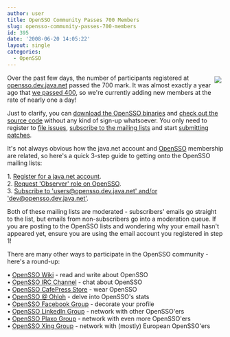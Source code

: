 ```yaml
---
author: user
title: OpenSSO Community Passes 700 Members
slug: opensso-community-passes-700-members
id: 395
date: '2008-06-20 14:05:22'
layout: single
categories:
  - OpenSSO
---
```


<span style="margin: 5px; float: right;">[![](https://opensso.dev.java.net/images/logo.gif)](http://opensso.org/)</span>

Over the past few days, the number of participants registered at [opensso.dev.java.net](http://opensso.dev.java.net/) passed the 700 mark. It was almost exactly a year ago that [we passed 400](http://blogs.sun.com/theaquarium/entry/400_project_members_at_opensso), so we're currently adding new members at the rate of nearly one a day!

<a name="AquariumJumpIn"></a>

<a name="AquariumJumpIn">Just to clarify, you can</a> [download the OpenSSO binaries](https://opensso.dev.java.net/public/use/index.html) and [check out the source code](https://opensso.dev.java.net/source/browse/opensso/) without any kind of sign-up whatsoever. You only need to register to [file issues](https://opensso.dev.java.net/public/about/faqcenter/faqbugs.html), [subscribe to the mailing lists](https://opensso.dev.java.net/servlets/ProjectMailingListList) and start [submitting patches](https://opensso.dev.java.net/public/about/faqcenter/faqgetstart.html#patch).

It's not always obvious how the java.net account and [OpenSSO](http://opensso.org/) membership are related, so here's a quick 3-step guide to getting onto the OpenSSO mailing lists:

1\. [Register for a java.net account](https://www.dev.java.net/servlets/Join).  
2\. [Request 'Observer' role on OpenSSO](https://opensso.dev.java.net/servlets/ProjectMembershipRequest).  
3\. [Subscribe to 'users@opensso.dev.java.net' and/or 'dev@opensso.dev.java.net'](https://opensso.dev.java.net/servlets/ProjectMailingListList).

Both of these mailing lists are moderated - subscribers' emails go straight to the list, but emails from non-subscribers go into a moderation queue. If you are posting to the OpenSSO lists and wondering why your email hasn't appeared yet, ensure you are using the email account you registered in step 1!

There are many other ways to participate in the OpenSSO community - here's a round-up:

• [OpenSSO Wiki](http://wiki.opensso.org/) - read and write about OpenSSO  
• [OpenSSO IRC Channel](irc://irc.freenode.net/opensso) - chat about OpenSSO  
• [OpenSSO CafePress Store](http://www.cafepress.com/opensso) - wear OpenSSO  
• [OpenSSO @ Ohloh](http://www.ohloh.net/projects/3793?p=OpenSSO) - delve into OpenSSO's stats  
• [OpenSSO Facebook Group](http://www.facebook.com/group.php?gid=8866085604) - decorate your profile  
• [OpenSSO LinkedIn Group](http://www.linkedin.com/e/gis/44614/60041805DABC) - network with other OpenSSO'ers  
• [OpenSSO Plaxo Group](http://opensso.plaxogroups.com/) - network with even more OpenSSO'ers  
• [OpenSSO Xing Group](http://www.xing.com/group-23152.f153ad) - network with (mostly) European OpenSSO'ers